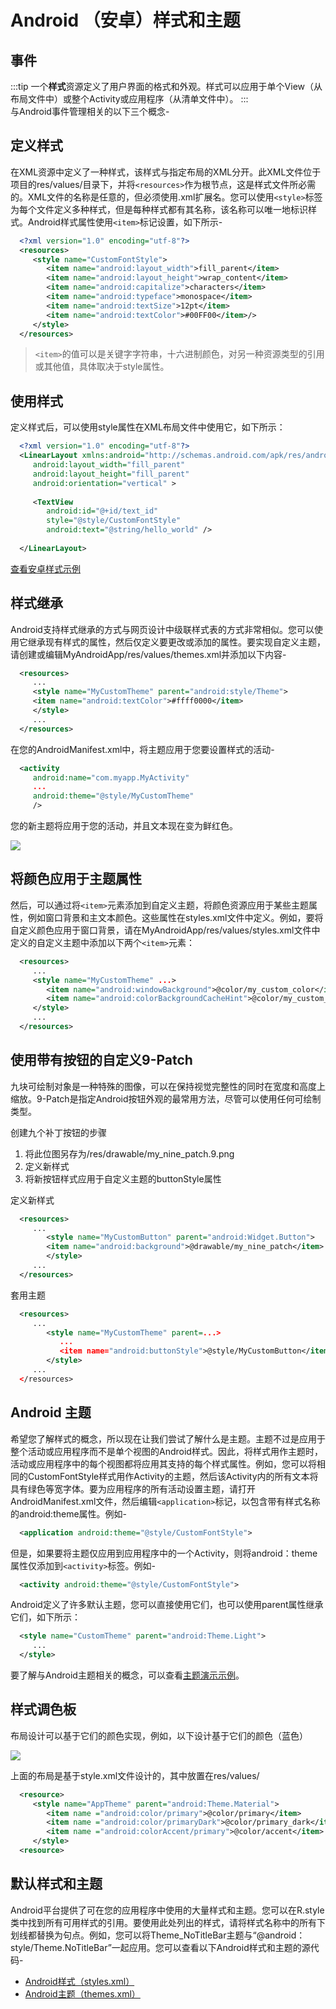# Android （安卓）样式和主题


  
  ## 事件
  
:::tip
 一个**样式**资源定义了用户界面的格式和外观。样式可以应用于单个View（从布局文件中）或整个Activity或应用程序（从清单文件中）。
:::  
  与Android事件管理相关的以下三个概念-
  

  
  ## 定义样式
  
  在XML资源中定义了一种样式，该样式与指定布局的XML分开。此XML文件位于项目的res/values/目录下，并将`<resources>`作为根节点，这是样式文件所必需的。XML文件的名称是任意的，但必须使用.xml扩展名。您可以使用`<style>`标签为每个文件定义多种样式，但是每种样式都有其名称，该名称可以唯一地标识样式。Android样式属性使用`<item>`标记设置，如下所示-
  
```xml
  <?xml version="1.0" encoding="utf-8"?>
  <resources>
     <style name="CustomFontStyle">
        <item name="android:layout_width">fill_parent</item>
        <item name="android:layout_height">wrap_content</item>
        <item name="android:capitalize">characters</item>
        <item name="android:typeface">monospace</item>
        <item name="android:textSize">12pt</item>
        <item name="android:textColor">#00FF00</item>/> 
     </style>
  </resources>
```
  
  
  
  > `<item>`的值可以是关键字字符串，十六进制颜色，对另一种资源类型的引用或其他值，具体取决于style属性。
  

  
  ## 使用样式
  
  定义样式后，可以使用style属性在XML布局文件中使用它，如下所示：
  
```xml
  <?xml version="1.0" encoding="utf-8"?>
  <LinearLayout xmlns:android="http://schemas.android.com/apk/res/android"
     android:layout_width="fill_parent"
     android:layout_height="fill_parent"
     android:orientation="vertical" >
  
     <TextView
        android:id="@+id/text_id"
        style="@style/CustomFontStyle"
        android:text="@string/hello_world" />
  
  </LinearLayout>
```
  
  
  
  [查看安卓样式示例](https://www.jc2182.com/andriod/andriod-style-example.html)
  

  
  ## 样式继承
  
  Android支持样式继承的方式与网页设计中级联样式表的方式非常相似。您可以使用它继承现有样式的属性，然后仅定义要更改或添加的属性。要实现自定义主题，请创建或编辑MyAndroidApp/res/values/themes.xml并添加以下内容-
  
```xml
  <resources>
     ...
     <style name="MyCustomTheme" parent="android:style/Theme">
     <item name="android:textColor">#ffff0000</item>
     </style>
     ...
  </resources>
```
  
  
  
  在您的AndroidManifest.xml中，将主题应用于您要设置样式的活动-
  
```xml
  <activity
     android:name="com.myapp.MyActivity"
     ...
     android:theme="@style/MyCustomTheme"
     />
```
  
  
  
  您的新主题将应用于您的活动，并且文本现在变为鲜红色。
  
  ![](https://www.jc2182.com/images/android/styleandtheme1.png)
  

  
  ## 将颜色应用于主题属性
  
  然后，可以通过将`<item>`元素添加到自定义主题，将颜色资源应用于某些主题属性，例如窗口背景和主文本颜色。这些属性在styles.xml文件中定义。例如，要将自定义颜色应用于窗口背景，请在MyAndroidApp/res/values/styles.xml文件中定义的自定义主题中添加以下两个`<item>`元素：
  
```xml
  <resources>
     ...
     <style name="MyCustomTheme" ...>
        <item name="android:windowBackground">@color/my_custom_color</item>
        <item name="android:colorBackgroundCacheHint">@color/my_custom_color</item>
     </style>
     ...
  </resources>
```
  
  
  

  
  ## 使用带有按钮的自定义9-Patch
  
  九块可绘制对象是一种特殊的图像，可以在保持视觉完整性的同时在宽度和高度上缩放。9-Patch是指定Android按钮外观的最常用方法，尽管可以使用任何可绘制类型。
  
  创建九个补丁按钮的步骤
  
  1. 将此位图另存为/res/drawable/my_nine_patch.9.png
  2. 定义新样式
  3. 将新按钮样式应用于自定义主题的buttonStyle属性
  
  定义新样式
  
```xml
  <resources>
     ...
        <style name="MyCustomButton" parent="android:Widget.Button">
        <item name="android:background">@drawable/my_nine_patch</item>
        </style>
     ...
  </resources>
```
  
  
  
  套用主题
  
```xml
  <resources>
     ...
        <style name="MyCustomTheme" parent=...>
           ...
           <item name="android:buttonStyle">@style/MyCustomButton</item>
        </style>
     ...
  </resources>
```
  
  
  

  
  ## Android 主题
  
  希望您了解样式的概念，所以现在让我们尝试了解什么是主题。主题不过是应用于整个活动或应用程序而不是单个视图的Android样式。因此，将样式用作主题时，活动或应用程序中的每个视图都将应用其支持的每个样式属性。例如，您可以将相同的CustomFontStyle样式用作Activity的主题，然后该Activity内的所有文本将具有绿色等宽字体。要为应用程序的所有活动设置主题，请打开AndroidManifest.xml文件，然后编辑`<application>`标记，以包含带有样式名称的android:theme属性。例如-
  
```xml
  <application android:theme="@style/CustomFontStyle">
```
  
  
  
  但是，如果要将主题仅应用到应用程序中的一个Activity，则将android：theme属性仅添加到`<activity>`标签。例如-
  
```xml
  <activity android:theme="@style/CustomFontStyle">
```
  
  
  
  Android定义了许多默认主题，您可以直接使用它们，也可以使用parent属性继承它们，如下所示：
  
```xml
  <style name="CustomTheme" parent="android:Theme.Light">
     ...
  </style>
```
  
  
  
  要了解与Android主题相关的概念，可以查看[主题演示示例](https://www.jc2182.com/andriod/andriod-theme-example.html)。
  

  
  ## 样式调色板
  
  布局设计可以基于它们的颜色实现，例如，以下设计基于它们的颜色（蓝色）
  
  ![](https://www.jc2182.com/images/android/styleandtheme4.jpg)
  
  上面的布局是基于style.xml文件设计的，其中放置在res/values/
  
```xml
  <resource>
     <style name="AppTheme" parent="android:Theme.Material">        
        <item name ="android:color/primary">@color/primary</item>
        <item name ="android:color/primaryDark">@color/primary_dark</item>
        <item name ="android:colorAccent/primary">@color/accent</item>
     </style>
  <resource>
```
  
  
  

  
  ## 默认样式和主题
  
  Android平台提供了可在您的应用程序中使用的大量样式和主题。您可以在R.style类中找到所有可用样式的引用。要使用此处列出的样式，请将样式名称中的所有下划线都替换为句点。例如，您可以将Theme_NoTitleBar主题与“@android：style/Theme.NoTitleBar”一起应用。您可以查看以下Android样式和主题的源代码-
  
  - [Android样式（styles.xml）](https://android.googlesource.com/platform/frameworks/base/+/refs/heads/master/core/res/res/values/styles.xml)
  - [Android主题（themes.xml）](https://android.googlesource.com/platform/frameworks/base/+/refs/heads/master/core/res/res/values/themes.xml)
